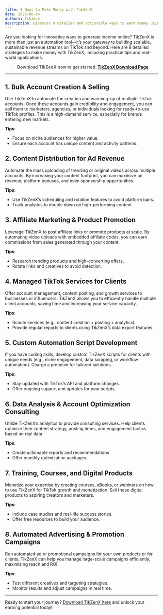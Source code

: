 ```yaml
---
title: 8 Ways to Make Money with TikZenX
date: 2025-06-14
authors: Tikzenx
description: Discover 8 detailed and actionable ways to earn money using TikZenX, from automation to affiliate marketing and more.
---
```


Are you looking for innovative ways to generate income online? TikZenX is more than just an automation tool—it’s your gateway to building scalable, sustainable revenue streams on TikTok and beyond. Here are 8 detailed strategies to make money with TikZenX, including practical tips and real-world applications.
<!-- truncate -->

> **Download TikZenX now to get started: [TikZenX Download Page](https://www.tikzenx.com/Download/)**

---

## 1. Bulk Account Creation & Selling

Use TikZenX to automate the creation and warming-up of multiple TikTok accounts. Once these accounts gain credibility and engagement, you can sell them to marketers, agencies, or individuals looking for ready-to-use TikTok profiles. This is a high-demand service, especially for brands entering new markets.

**Tips:**

- Focus on niche audiences for higher value.
- Ensure each account has unique content and activity patterns.

## 2. Content Distribution for Ad Revenue

Automate the mass uploading of trending or original videos across multiple accounts. By increasing your content footprint, you can maximize ad revenue, platform bonuses, and even sponsorship opportunities.

**Tips:**

- Use TikZenX’s scheduling and rotation features to avoid platform bans.
- Track analytics to double down on high-performing content.

## 3. Affiliate Marketing & Product Promotion

Leverage TikZenX to post affiliate links or promote products at scale. By automating video uploads with embedded affiliate codes, you can earn commissions from sales generated through your content.

**Tips:**

- Research trending products and high-converting offers.
- Rotate links and creatives to avoid detection.

## 4. Managed TikTok Services for Clients

Offer account management, content posting, and growth services to businesses or influencers. TikZenX allows you to efficiently handle multiple client accounts, saving time and increasing your service capacity.

**Tips:**

- Bundle services (e.g., content creation + posting + analytics).
- Provide regular reports to clients using TikZenX’s data export features.

## 5. Custom Automation Script Development

If you have coding skills, develop custom TikZenX scripts for clients with unique needs (e.g., niche engagement, data scraping, or workflow automation). Charge a premium for tailored solutions.

**Tips:**

- Stay updated with TikTok’s API and platform changes.
- Offer ongoing support and updates for your scripts.

## 6. Data Analysis & Account Optimization Consulting

Utilize TikZenX’s analytics to provide consulting services. Help clients optimize their content strategy, posting times, and engagement tactics based on real data.

**Tips:**

- Create actionable reports and recommendations.
- Offer monthly optimization packages.

## 7. Training, Courses, and Digital Products

Monetize your expertise by creating courses, eBooks, or webinars on how to use TikZenX for TikTok growth and monetization. Sell these digital products to aspiring creators and marketers.

**Tips:**

- Include case studies and real-life success stories.
- Offer free resources to build your audience.

## 8. Automated Advertising & Promotion Campaigns

Run automated ad or promotional campaigns for your own products or for clients. TikZenX can help you manage large-scale campaigns efficiently, maximizing reach and ROI.

**Tips:**

- Test different creatives and targeting strategies.
- Monitor results and adjust campaigns in real time.

---

Ready to start your journey? [Download TikZenX here](https://www.tikzenx.com/Download/) and unlock your earning potential today!
